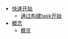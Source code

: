 - [快速开始](document/quickstart/README.md)
  - [通过构建task开始](document/quickstart/tasks-start.md)
- [概念](document/concept/README.md)
  - [概览](document/concept/overview.md)

